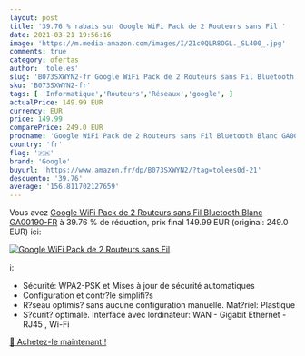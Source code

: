 ```yaml
---
layout: post
title: '39.76 % rabais sur Google WiFi Pack de 2 Routeurs sans Fil '
date: 2021-03-21 19:56:16
image: 'https://m.media-amazon.com/images/I/21c0QLR8OGL._SL400_.jpg'
comments: true
category: ofertas
author: 'tole.es'
slug: 'B073SXWYN2-fr Google WiFi Pack de 2 Routeurs sans Fil Bluetooth Blanc...'
sku: 'B073SXWYN2-fr'
tags: [ 'Informatique','Routeurs','Réseaux','google', ]
actualPrice: 149.99 EUR
currency: EUR
price: 149.99
comparePrice: 249.0 EUR
prodname: 'Google WiFi Pack de 2 Routeurs sans Fil Bluetooth Blanc GA00190-FR'
country: 'fr'
flag: '🇫🇷'
brand: 'Google'
buyurl: 'https://www.amazon.fr/dp/B073SXWYN2/?tag=tolees0d-21'
descuento: '39.76'
average: '156.811702127659'
---
```


Vous avez [Google WiFi Pack de 2 Routeurs sans Fil Bluetooth Blanc GA00190-FR](https://www.amazon.fr/dp/B073SXWYN2/?tag=tolees0d-21)  à  39.76 % de réduction, prix final  149.99 EUR (original: 249.0 EUR) ici:

[![Google WiFi Pack de 2 Routeurs sans Fil ](https://m.media-amazon.com/images/I/21c0QLR8OGL._SL400_.jpg)](https://www.amazon.fr/dp/B073SXWYN2/?tag=tolees0d-21)

ℹ️:

- Sécurité: WPA2-PSK et Mises à jour de sécurité automatiques
- Configuration et contr?le simplifi?s
- R?seau optimis? sans aucune configuration manuelle. Mat?riel: Plastique
- S?curit? optimale. Interface avec lordinateur: WAN - Gigabit Ethernet - RJ45 , Wi-Fi

[🛒 Achetez-le maintenant!!](https://www.amazon.fr/dp/B073SXWYN2/?tag=tolees0d-21)
